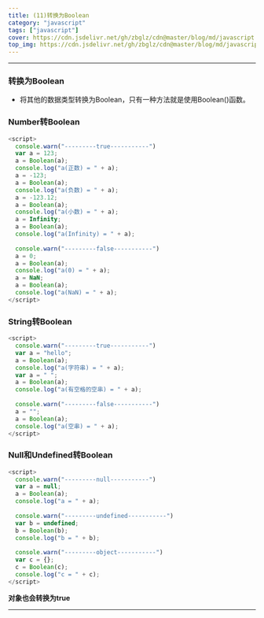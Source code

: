 ```yaml
---
title: (11)转换为Boolean
category: "javascript"
tags: ["javascript"]
cover: https://cdn.jsdelivr.net/gh/zbglz/cdn@master/blog/md/javascript.svg
top_img: https://cdn.jsdelivr.net/gh/zbglz/cdn@master/blog/md/javascript.svg
---
```


***

### 转换为Boolean


* 将其他的数据类型转换为Boolean，只有一种方法就是使用Boolean()函数。

### Number转Boolean


```js js
<script>
  console.warn("---------true-----------")
  var a = 123;
  a = Boolean(a); 
  console.log("a(正数) = " + a);
  a = -123;
  a = Boolean(a);
  console.log("a(负数) = " + a);
  a = -123.12;
  a = Boolean(a);
  console.log("a(小数) = " + a);
  a = Infinity;
  a = Boolean(a);
  console.log("a(Infinity) = " + a);
  
  console.warn("---------false-----------")
  a = 0;
  a = Boolean(a);
  console.log("a(0) = " + a);
  a = NaN;
  a = Boolean(a);
  console.log("a(NaN) = " + a);
</script>
```


### String转Boolean


```js js
<script>
  console.warn("---------true-----------")
  var a = "hello";
  a = Boolean(a); 
  console.log("a(字符串) = " + a);
  var a = " ";
  a = Boolean(a); 
  console.log("a(有空格的空串) = " + a);
  
  console.warn("---------false-----------")
  a = "";
  a = Boolean(a);
  console.log("a(空串) = " + a);
</script>
```


### Null和Undefined转Boolean


```js js
<script>
  console.warn("---------null-----------")
  var a = null;
  a = Boolean(a); 
  console.log("a = " + a);
  
  console.warn("---------undefined-----------")
  var b = undefined;
  b = Boolean(b); 
  console.log("b = " + b);
  
  console.warn("---------object-----------")
  var c = {};
  c = Boolean(c); 
  console.log("c = " + c);
</script>
```


**对象也会转换为true**


***